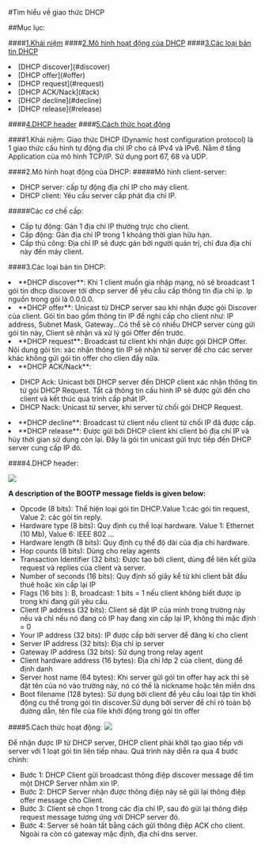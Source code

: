 #Tìm hiểu về giao thức DHCP

##Mục lục:

####[1.Khái niệm](#khainiem)
####[2.Mô hình hoạt động của DHCP](#tacdung)
####[3.Các loại bản tin DHCP](#bantin)
<li>[DHCP discover](#discover)</li>
<li>[DHCP offer](#offer)</li>
<li>[DHCP request](#request)</li>
<li>[DHCP ACK/Nack](#ack)</li>
<li>[DHCP decline](#decline)</li>
<li>[DHCP release](#release)</li>

####[4.DHCP header](#header)
####[5.Cách thức hoạt động](#hoatdong)

<a name="khainiem"></a>
####1.Khái niệm:
Giao thức DHCP (Dynamic host configuration protocol) là 1 giao thức cấu hình tự động địa chỉ IP cho cả IPv4 và IPv6. Nằm ở tầng Application của mô hình TCP/IP. Sử dụng port 67, 68 và UDP.

 <a name="tacdung"></a>
####2.Mô hình hoạt động của DHCP:
#####Mô hình client-server:
<ul>
	<li>DHCP server: cấp tự động địa chỉ IP cho máy client.</li>
	<li>DHCP client: Yêu cầu server cấp phát địa chỉ IP.</li>
</ul>
#####Các cơ chế cấp:
<ul>
	<li>Cấp tự động: Gán 1 địa chỉ IP thường trực cho client.</li>
	<li>Cấp động: Gán địa chỉ IP trong 1 khoảng thời gian hữu hạn.</li>
	<li>Cấp thủ công: Địa chỉ IP sẽ được gán bởi người quản trị, chỉ đưa địa chỉ này đến máy client.</li>
</ul>

<a name="bantin"></a>
####3.Các loại bản tin DHCP:
<li>**DHCP discover**: Khi 1 client muốn gia nhập mạng, nó sẽ broadcast 1 gói tin dhcp discover tới dhcp server để yêu cầu cấp thông tin địa chỉ ip. Ip nguồn trong gói là 0.0.0.0.</li>
<li>**DHCP offer**: Unicast từ DHCP server sau khi nhận được gói Discover của client. Gói tin bao gồm thông tin IP đề nghị cấp cho client như: IP address, Subnet Mask, Gateway...Có thể sẽ có nhiều DHCP server cùng gửi gói tin này, Client sẽ nhận và xử lý gói Offer đến trước.</li>
<li>**DHCP request**: Broadcast từ client khi nhận được gói DHCP Offer. Nội dung gói tin: xác nhận thông tin IP sẽ nhận từ server để cho các server khác không gửi gói tin offer cho clien đấy nữa.</li>
<li>**DHCP ACK/Nack**:</li>
<ul>
	<li>DHCP Ack: Unicast bởi DHCP server đến DHCP client xác nhận thông tin từ gói DHCP Request. Tất cả thông tin cấu hình IP sẽ được gửi đến cho client và kết thúc quá trình cấp phát IP.</li>
	<li>DHCP Nack: Unicast từ server, khi server từ chối gói DHCP Request.</li>
</ul>	
<li>**DHCP decline**: Broadcast từ client nếu client từ chối IP đã được cấp.</li>
<li>**DHCP release**: Được gửi bởi DHCP client khi client bỏ địa chỉ IP và hủy thời gian sử dụng còn lại. Đây là gói tin unicast gửi trực tiếp đến DHCP server cung cấp IP đó.</li>

<a name="header"></a>
####4.DHCP header:

<img src="http://www.technologyuk.net/the_internet/internet/images/bootp_message_format.gif">

**A description of the BOOTP message fields is given below:**
<ul>
	<li>Opcode (8 bits): Thể hiện loại gói tin DHCP.Value 1:các gói tin request, Value 2: các gói tin reply.</li>
	<li>Hardware type (8 bits): Quy định cụ thể loại hardware. Value 1: Ethernet (10 Mb), Value 6: IEEE 802 ...</li>
	<li>Hardware length (8 bits): 	Quy định cụ thể độ dài của địa chỉ hardware.</li>
	<li>Hop counts	(8 bits): Dùng cho relay agents</li>
	<li>Transaction Identifier	(32 bits): Được tạo bởi client, dùng để liên kết giữa request và replies của client và server.</li>
	<li>Number of seconds	(16 bits): Quy định số giây kể từ khi client bắt đầu thuê hoặc xin cấp lại IP</li>
	<li>Flags (16 bits	): B, broadcast: 1 bits = 1 nếu client không biết được ip trong khi đang gửi yêu cầu.</li>
	<li>Client IP address	(32 bits): Client sẽ đặt IP của mình trong trường này nếu và chỉ nếu nó đang có IP hay đang xin cấp lại IP, không thì mặc định = 0</li>
	<li>Your IP address	(32 bits): IP được cấp bởi server để đăng kí cho client</li>
	<li>Server IP address	(32 bits): Địa chỉ ip server</li>
	<li>Gateway IP address	(32 bits): Sử dụng trong relay agent</li>
	<li>Client hardware address (16 bytes): Địa chỉ lớp 2 của client, dùng để định danh</li>
	<li>Server host name	(64 bytes): Khi server gửi gói tin offer hay ack thì sẽ đặt tên của nó vào trường này, nó có thể là nickname hoặc tên miền dns</li>
	<li>Boot filename	(128 bytes): Sử dụng bời client để yêu cầu loại tập tin khởi động cụ thể trong gói tin discover.Sử dụng bởi server để chỉ rõ toàn bộ đường dẫn, tên file của file khởi động trong gói tin offer</li>
</ul>	
<a name="hoatdong"></a>
####5.Cách thức hoạt động:

<img src="http://tecadmin.net/wp-content/uploads/2013/03/dhcp.png">

Để nhận được IP từ DHCP server, DHCP client phải khởi tạo giao tiếp với server với 1 loạt gói tin liên tiếp nhau. Quá trình này diễn ra qua 4 bước chính:
<ul>
<li>Bước 1: DHCP Client gửi broadcast thông điệp discover message để tìm một DHCP Server nhằm xin IP.</li>
<li>Bước 2: DHCP Server nhận được thông điệp này sẽ gửi lại thông điệp offer message cho Client.</li>
<li>Bước 3: Client sẽ chọn 1 trong các địa chỉ IP, sau đó gửi lại thông điệp request message tương ứng với DHCP server đó.</li>
<li>Bước 4: Server sẽ hoàn tất bằng cách gửi thông điệp ACK cho client. Ngoài ra còn có gateway mặc định, địa chỉ dns server.</li>
</ul>



